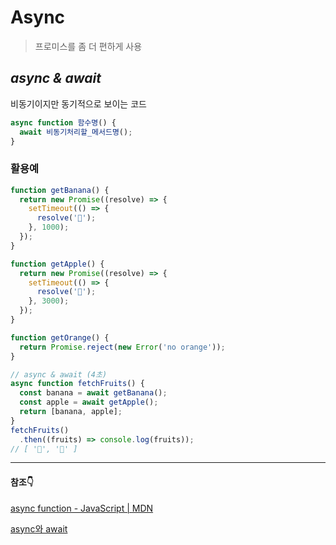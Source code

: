 # Async

> 프로미스를 좀 더 편하게 사용

## *async & await*

비동기이지만 동기적으로 보이는 코드

```jsx
async function 함수명() {
  await 비동기처리할_메서드명();
}
```

### 활용예

```jsx
function getBanana() {
  return new Promise((resolve) => {
    setTimeout(() => {
      resolve('🍌');
    }, 1000);
  });
}

function getApple() {
  return new Promise((resolve) => {
    setTimeout(() => {
      resolve('🍎');
    }, 3000);
  });
}

function getOrange() {
  return Promise.reject(new Error('no orange'));
}

// async & await (4초)
async function fetchFruits() {
  const banana = await getBanana();
  const apple = await getApple();
  return [banana, apple];
}
fetchFruits()
  .then((fruits) => console.log(fruits));
// [ '🍌', '🍎' ]
```

---

#### 참조👇
[async function - JavaScript | MDN](https://developer.mozilla.org/ko/docs/Web/JavaScript/Reference/Statements/async_function)

[async와 await](https://ko.javascript.info/async-await)